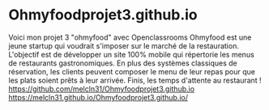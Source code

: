 # Ohmyfoodprojet3.github.io
Voici mon projet 3 "ohmyfood" avec Openclassrooms
Ohmyfood est une jeune startup qui voudrait s'imposer sur le marché de la restauration. L'objectif est de développer un site 100% mobile qui répertorie les menus de restaurants gastronomiques. En plus des systèmes classiques de réservation, les clients peuvent composer le menu de leur repas pour que les plats soient prêts à leur arrivée. Finis, les temps d'attente au restaurant !
https://github.com/melcln31/Ohmyfoodprojet3.github.io
https://melcln31.github.io/Ohmyfoodprojet3.github.io/
